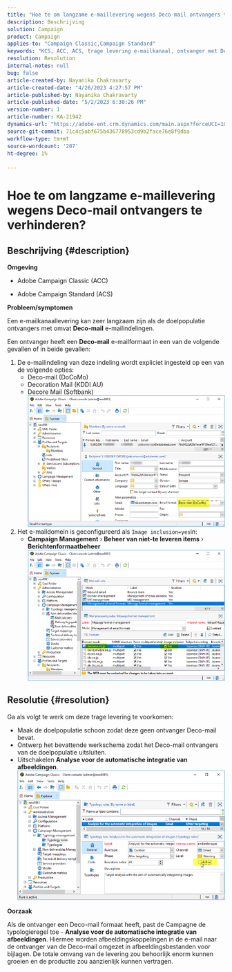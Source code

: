 ```yaml
---
title: "Hoe te om langzame e-maillevering wegens Deco-mail ontvangers te verhinderen?"
description: Beschrijving
solution: Campaign
product: Campaign
applies-to: "Campaign Classic,Campaign Standard"
keywords: "KCS, ACC, ACS, trage levering e-mailkanaal, ontvanger met Deco-mail formaat, Prestaties, Productie"
resolution: Resolution
internal-notes: null
bug: false
article-created-by: Nayanika Chakravarty
article-created-date: "4/26/2023 4:27:57 PM"
article-published-by: Nayanika Chakravarty
article-published-date: "5/2/2023 6:30:26 PM"
version-number: 1
article-number: KA-21942
dynamics-url: "https://adobe-ent.crm.dynamics.com/main.aspx?forceUCI=1&pagetype=entityrecord&etn=knowledgearticle&id=b067dd49-4fe4-ed11-a7c7-6045bd006b4b"
source-git-commit: 71c4c5abf675b436778953cd9b2face76e8f9dba
workflow-type: tm+mt
source-wordcount: '207'
ht-degree: 1%

---
```


# Hoe te om langzame e-maillevering wegens Deco-mail ontvangers te verhinderen?

## Beschrijving {#description}


<b>Omgeving</b>

- Adobe Campaign Classic (ACC)

- Adobe Campaign Standard (ACS)

<b>Probleem/symptomen</b>

Een e-mailkanaallevering kan zeer langzaam zijn als de doelpopulatie ontvangers met omvat <b>Deco-mail</b> e-mailindelingen.

Een ontvanger heeft een <b>Deco-mail</b> e-mailformaat in een van de volgende gevallen of in beide gevallen:

1. De e-mailindeling van deze indeling wordt expliciet ingesteld op een van de volgende opties:
   - Deco-mail (DoCoMo)
   - Decoration Mail (KDDI AU)
   - Decore Mail (Softbank)         ![](assets/___62f0ced0-54e4-ed11-a7c7-6045bd006b4b___.png)
2. Het e-maildomein is geconfigureerd als `Image inclusion=yes`in:
   - <b>Campaign Management</b> › <b>Beheer van niet-te leveren items</b> › <b>Berichtenformaatbeheer</b>        ![](assets/___6af0ced0-54e4-ed11-a7c7-6045bd006b4b___.png)



## Resolutie {#resolution}


Ga als volgt te werk om deze trage levering te voorkomen:

- Maak de doelpopulatie schoon zodat deze geen ontvanger Deco-mail bevat.
- Ontwerp het bevattende werkschema zodat het Deco-mail ontvangers van de doelpopulatie uitsluiten.
- Uitschakelen <b>Analyse voor de automatische integratie van afbeeldingen</b>.    ![](assets/6f31278e-55e4-ed11-a7c7-6045bd006b4b.png)


<b>Oorzaak</b>

Als de ontvanger een Deco-mail formaat heeft, past de Campagne de typologieregel toe - <b>Analyse voor de automatische integratie van afbeeldingen</b>. Hiermee worden afbeeldingskoppelingen in de e-mail naar de ontvanger van de Deco-mail omgezet in afbeeldingsbestanden voor bijlagen. De totale omvang van de levering zou behoorlijk enorm kunnen groeien en de productie zou aanzienlijk kunnen vertragen.
